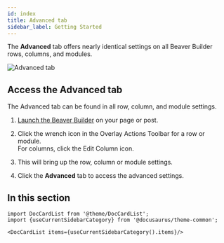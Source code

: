 ```yaml
---
id: index
title: Advanced tab
sidebar_label: Getting Started
---
```


The **Advanced** tab offers nearly identical settings on all Beaver Builder rows, columns, and modules.

![Advanced tab](/img/beaver-builder/advanced-tab--getting-started--1.jpg)

## Access the Advanced tab

The Advanced tab can be found in all row, column, and module settings.

1. [Launch the Beaver Builder](/beaver-builder/getting-started/bb-editor-basics/launch-builder.md) on your page or post.

2. Click the wrench icon in the Overlay Actions Toolbar for a row or module.  
   For columns, click the Edit Column <i className="fas fa-columns"></i> icon.

3. This will bring up the row, column or module settings.

4. Click the **Advanced** tab to access the advanced settings.

## In this section

```mdx-code-block
import DocCardList from '@theme/DocCardList';
import {useCurrentSidebarCategory} from '@docusaurus/theme-common';

<DocCardList items={useCurrentSidebarCategory().items}/>
```
